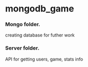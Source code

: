 # mongodb_game

### Mongo folder.
creating database for futher work

### Server folder.
API for getting users, game, stats info
